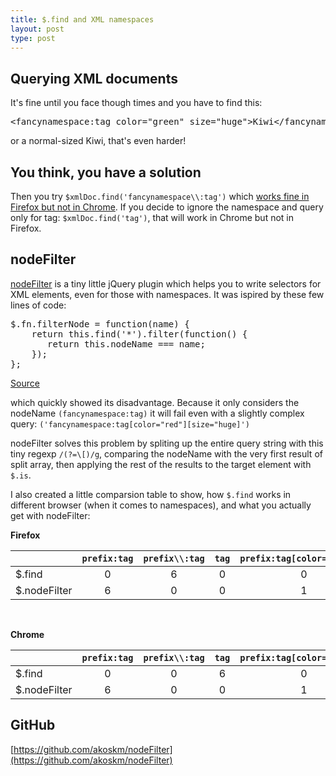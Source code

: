 ```yaml
---
title: $.find and XML namespaces
layout: post
type: post
---
```


Querying XML documents
----------------------
It's fine until you face though times and you have to find this:

<pre>
&lt;fancynamespace:tag color="green" size="huge"&gt;Kiwi&lt;/fancynamespace:tag&gt;
</pre>

or a normal-sized Kiwi, that's even harder!

You think, you have a solution
------------------------------

Then you try `$xmlDoc.find('fancynamespace\\:tag')` which [works fine in Firefox but not in Chrome](http://stackoverflow.com/questions/128580/jquery-find-problem). If you decide to ignore the namespace and query only for tag: `$xmlDoc.find('tag')`, that will work in Chrome but not in Firefox.

nodeFilter
----------
[nodeFilter](https://github.com/akoskm/nodeFilter) is a tiny little jQuery plugin which helps you to write selectors for XML elements, even for those with namespaces. It was ispired by these few lines of code:

<pre>
$.fn.filterNode = function(name) {
    return this.find('*').filter(function() {
       return this.nodeName === name;
    });
};
</pre>

[Source](http://stackoverflow.com/questions/853740/jquery-xml-parsing-with-namespaces)

which quickly showed its disadvantage. Because it only considers the nodeName `(fancynamespace:tag)` it will fail even with a slightly complex query: `('fancynamespace:tag[color="red"][size="huge]')`

nodeFilter solves this problem by spliting up the entire query string with this tiny regexp `/(?=\[)/g`, comparing the nodeName with the very first result of split array, then applying the rest of the results to the target element with `$.is`.

I also created a little comparsion table to show, how `$.find` works in different browser (when it comes to namespaces), and what you actually get with nodeFilter:

**Firefox**

|               | `prefix:tag` | `prefix\\:tag` | `tag` | `prefix:tag[color="green"]` |
| ------------- |:------------:|:----------------:|:-----:|:-------------------------------:|
| $.find        |0             |6                 |0      |0                                |
| $.nodeFilter  |6             |0                 |0      |1                                |

<br>

**Chrome**

|               | `prefix:tag` | `prefix\\:tag` | `tag` | `prefix:tag[color="green"]` |
| ------------- |:------------:|:----------------:|:-----:|:-------------------------------:|
| $.find        |0             |0                 |6      |0                                |
| $.nodeFilter  |6             |0                 |0      |1                                |

GitHub
------

[https://github.com/akoskm/nodeFilter](https://github.com/akoskm/nodeFilter)